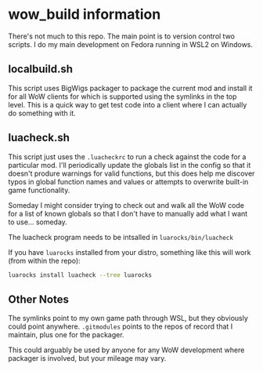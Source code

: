 # wow_build information

There's not much to this repo.  The main point is to version control two
scripts.  I do my main development on Fedora running in WSL2 on Windows.

## localbuild.sh

This script uses BigWigs packager to package the current mod and install it
for all WoW clients for which is supported using the symlinks in the top level.
This is a quick way to get test code into a client where I can actually do
something with it.

## luacheck.sh

This script just uses the `.luacheckrc` to run a check against the code for a
particular mod. I'll periodically update the globals list in the config so
that it doesn't produre warnings for valid functions, but this does help me
discover typos in global function names and values or attempts to overwrite
built-in game functionality.

Someday I might consider trying to check out and walk all the WoW code for
a list of known globals so that I don't have to manually add what I want to
use... someday.

The luacheck program needs to be intsalled in `luarocks/bin/luacheck`

If you have `luarocks` installed from your distro, something like this will
work (from within the repo):

```bash
luarocks install luacheck --tree luarocks
```

## Other Notes

The symlinks point to my own game path through WSL, but they obviously could
point anywhere. `.gitmodules` points to the repos of record that I maintain,
plus one for the packager.

This could arguably be used by anyone for any WoW development where packager
is involved, but your mileage may vary.

